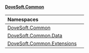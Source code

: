 #### [DoveSoft.Common](readme.md 'readme')

| Namespaces | |
| :--- | :--- |
| [DoveSoft.Common](DoveSoft_Common.md 'DoveSoft.Common') |  |
| [DoveSoft.Common.Data](DoveSoft_Common_Data.md 'DoveSoft.Common.Data') |  |
| [DoveSoft.Common.Extensions](DoveSoft_Common_Extensions.md 'DoveSoft.Common.Extensions') |  |
